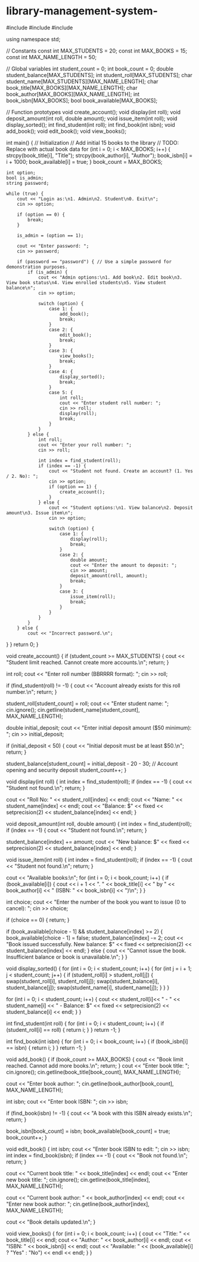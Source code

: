 # library-management-system-
#include <iostream>
#include <cstring>
#include <iomanip>

using namespace std;

// Constants
const int MAX_STUDENTS = 20;
const int MAX_BOOKS = 15;
const int MAX_NAME_LENGTH = 50;

// Global variables
int student_count = 0;
int book_count = 0;
double student_balance[MAX_STUDENTS];
int student_roll[MAX_STUDENTS];
char student_name[MAX_STUDENTS][MAX_NAME_LENGTH];
char book_title[MAX_BOOKS][MAX_NAME_LENGTH];
char book_author[MAX_BOOKS][MAX_NAME_LENGTH];
int book_isbn[MAX_BOOKS];
bool book_available[MAX_BOOKS];

// Function prototypes
void create_account();
void display(int roll);
void deposit_amount(int roll, double amount);
void issue_item(int roll);
void display_sorted();
int find_student(int roll);
int find_book(int isbn);
void add_book();
void edit_book();
void view_books();

int main() {
    // Initialization
    // Add initial 15 books to the library
    // TODO: Replace with actual book data
    for (int i = 0; i < MAX_BOOKS; i++) {
        strcpy(book_title[i], "Title");
        strcpy(book_author[i], "Author");
        book_isbn[i] = i + 1000;
        book_available[i] = true;
    }
    book_count = MAX_BOOKS;

    
    int option;
    bool is_admin;
    string password;

    while (true) {
        cout << "Login as:\n1. Admin\n2. Student\n0. Exit\n";
        cin >> option;

        if (option == 0) {
            break;
        }

        is_admin = (option == 1);

        cout << "Enter password: ";
        cin >> password;

        if (password == "password") { // Use a simple password for demonstration purposes.
            if (is_admin) {
                cout << "Admin options:\n1. Add book\n2. Edit book\n3. View book status\n4. View enrolled students\n5. View student balance\n";
                cin >> option;

                switch (option) {
                    case 1: {
                        add_book();
                        break;
                    }
                    case 2: {
                        edit_book();
                        break;
                    }
                    case 3: {
                        view_books();
                        break;
                    }
                    case 4: {
                        display_sorted();
                        break;
                    }
                    case 5: {
                        int roll;
                        cout << "Enter student roll number: ";
                        cin >> roll;
                        display(roll);
                        break;
                    }
                }
            } else {
                int roll;
                cout << "Enter your roll number: ";
                cin >> roll;

                int index = find_student(roll);
                if (index == -1) {
                    cout << "Student not found. Create an account? (1. Yes / 2. No): ";
                    cin >> option;
                    if (option == 1) {
                        create_account();
                    }
                } else {
                    cout << "Student options:\n1. View balance\n2. Deposit amount\n3. Issue item\n";
                    cin >> option;

                    switch (option) {
                        case 1: {
                            display(roll);
                            break;
                        }
                        case 2: {
                            double amount;
                            cout << "Enter the amount to deposit: ";
                            cin >> amount;
                            deposit_amount(roll, amount);
                            break;
                        }
                        case 3: {
                            issue_item(roll);
                            break;
                        }
                    }
                }
            }
        } else {
            cout << "Incorrect password.\n";
}
}
return 0;
}

void create_account() {
if (student_count >= MAX_STUDENTS) {
cout << "Student limit reached. Cannot create more accounts.\n";
return;
}

int roll;
cout << "Enter roll number (BBRRRR format): ";
cin >> roll;

if (find_student(roll) != -1) {
    cout << "Account already exists for this roll number.\n";
    return;
}

student_roll[student_count] = roll;
cout << "Enter student name: ";
cin.ignore();
cin.getline(student_name[student_count], MAX_NAME_LENGTH);

double initial_deposit;
cout << "Enter initial deposit amount ($50 minimum): ";
cin >> initial_deposit;

if (initial_deposit < 50) {
    cout << "Initial deposit must be at least $50.\n";
    return;
}

student_balance[student_count] = initial_deposit - 20 - 30; // Account opening and security deposit
student_count++;
}

void display(int roll) {
int index = find_student(roll);
if (index == -1) {
    cout << "Student not found.\n";
    return;
}

cout << "Roll No: " << student_roll[index] << endl;
cout << "Name: " << student_name[index] << endl;
cout << "Balance: $" << fixed << setprecision(2) << student_balance[index] << endl;
}

void deposit_amount(int roll, double amount) {
int index = find_student(roll);
if (index == -1) {
    cout << "Student not found.\n";
    return;
}

student_balance[index] += amount;
cout << "New balance: $" << fixed << setprecision(2) << student_balance[index] << endl;
}

void issue_item(int roll) {
int index = find_student(roll);
if (index == -1) {
    cout << "Student not found.\n";
    return;
}

cout << "Available books:\n";
for (int i = 0; i < book_count; i++) {
    if (book_available[i]) {
        cout << i + 1 << ". " << book_title[i] << " by " << book_author[i] << " (ISBN: " << book_isbn[i] << ")\n";
    }
}

int choice;
cout << "Enter the number of the book you want to issue (0 to cancel): ";
cin >> choice;

if (choice == 0) {
    return;
}

if (book_available[choice - 1] && student_balance[index] >= 2) {
    book_available[choice - 1] = false;
    student_balance[index] -= 2;
    cout << "Book issued successfully. New balance: $" << fixed << setprecision(2) << student_balance[index] << endl;
} else {
    cout << "Cannot issue the book. Insufficient balance or book is unavailable.\n";
}
}

void display_sorted() {
for (int i = 0; i < student_count; i++) {
for (int j = i + 1; j < student_count; j++) {
if (student_roll[i] > student_roll[j]) {
swap(student_roll[i], student_roll[j]);
swap(student_balance[i], student_balance[j]);
swap(student_name[i], student_name[j]);
}
}
}

for (int i = 0; i < student_count; i++) {
    cout << student_roll[i]<< " - " << student_name[i] << " - Balance: $" << fixed << setprecision(2) << student_balance[i] << endl;
}
}

int find_student(int roll) {
for (int i = 0; i < student_count; i++) {
if (student_roll[i] == roll) {
return i;
}
}
return -1;
}

int find_book(int isbn) {
for (int i = 0; i < book_count; i++) {
if (book_isbn[i] == isbn) {
return i;
}
}
return -1;
}

void add_book() {
if (book_count >= MAX_BOOKS) {
cout << "Book limit reached. Cannot add more books.\n";
return;
}
cout << "Enter book title: ";
cin.ignore();
cin.getline(book_title[book_count], MAX_NAME_LENGTH);

cout << "Enter book author: ";
cin.getline(book_author[book_count], MAX_NAME_LENGTH);

int isbn;
cout << "Enter book ISBN: ";
cin >> isbn;

if (find_book(isbn) != -1) {
    cout << "A book with this ISBN already exists.\n";
    return;
}

book_isbn[book_count] = isbn;
book_available[book_count] = true;
book_count++;
}

void edit_book() {
int isbn;
cout << "Enter book ISBN to edit: ";
cin >> isbn;
int index = find_book(isbn);
if (index == -1) {
    cout << "Book not found.\n";
    return;
}

cout << "Current book title: " << book_title[index] << endl;
cout << "Enter new book title: ";
cin.ignore();
cin.getline(book_title[index], MAX_NAME_LENGTH);

cout << "Current book author: " << book_author[index] << endl;
cout << "Enter new book author: ";
cin.getline(book_author[index], MAX_NAME_LENGTH);

cout << "Book details updated.\n";
}

void view_books() {
for (int i = 0; i < book_count; i++) {
cout << "Title: " << book_title[i] << endl;
cout << "Author: " << book_author[i] << endl;
cout << "ISBN: " << book_isbn[i] << endl;
cout << "Available: " << (book_available[i] ? "Yes" : "No") << endl << endl;
}
}
